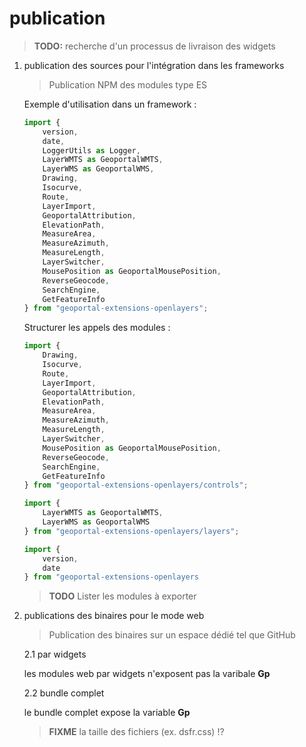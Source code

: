# publication

> **TODO:**
> recherche d'un processus de livraison des widgets

1. publication des sources pour l'intégration dans les frameworks

    > Publication NPM des modules type ES

    Exemple d'utilisation dans un framework :

    ```js
    import {
        version,
        date,
        LoggerUtils as Logger,
        LayerWMTS as GeoportalWMTS,
        LayerWMS as GeoportalWMS,
        Drawing,
        Isocurve,
        Route,
        LayerImport,
        GeoportalAttribution,
        ElevationPath,
        MeasureArea,
        MeasureAzimuth,
        MeasureLength,
        LayerSwitcher,
        MousePosition as GeoportalMousePosition,
        ReverseGeocode,
        SearchEngine,
        GetFeatureInfo
    } from "geoportal-extensions-openlayers";
    ```

    Structurer les appels des modules :

    ```js
    import {
        Drawing,
        Isocurve,
        Route,
        LayerImport,
        GeoportalAttribution,
        ElevationPath,
        MeasureArea,
        MeasureAzimuth,
        MeasureLength,
        LayerSwitcher,
        MousePosition as GeoportalMousePosition,
        ReverseGeocode,
        SearchEngine,
        GetFeatureInfo
    } from "geoportal-extensions-openlayers/controls";

    import {
        LayerWMTS as GeoportalWMTS,
        LayerWMS as GeoportalWMS
    } from "geoportal-extensions-openlayers/layers";

    import {
        version,
        date
    } from "geoportal-extensions-openlayers
    ```

    > **TODO** Lister les modules à exporter

2. publications des binaires pour le mode web

   > Publication des binaires sur un espace dédié tel que GitHub

    2.1 par widgets

    les modules web par widgets n'exposent pas la varibale **Gp**

    2.2 bundle complet

    le bundle complet expose la variable **Gp**
    
    > **FIXME** la taille des fichiers (ex. dsfr.css) !?

